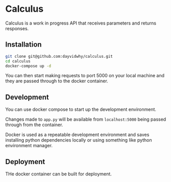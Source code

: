 # Calculus
Calculus is a work in progress API that receives parameters and returns responses.

## Installation
```bash
git clone git@github.com:dayvidwhy/calculus.git
cd calculus
docker-compose up -d
```

You can then start making requests to port 5000 on your local machine and they are passed through to the docker container.

## Development
You can use docker compose to start up the development environment.

Changes made to `app.py` will be available from `localhost:5000` being passed through from the container.

Docker is used as a repeatable development environment and saves installing python dependencies locally or using something like python environment manager.

## Deployment
THe docker container can be built for deployment.
